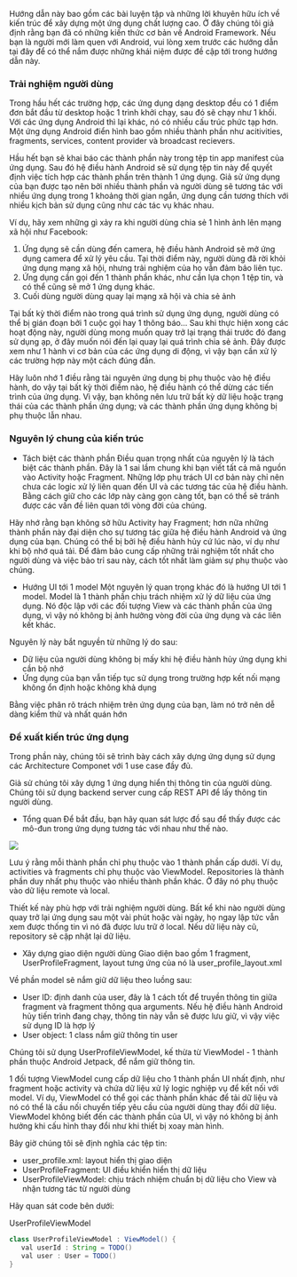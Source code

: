 Hướng dẫn này bao gồm các bài luyện tập và những lời khuyên hữu ích về kiến trúc để xây dựng một ứng dụng chất lượng cao. Ở đây chúng tôi giả định rằng bạn đã có những 
kiến thức cơ bản về Android Framework. Nếu bạn là người mới làm quen với Android, vui lòng xem trước các hướng dẫn tại đây để có thể nắm được những khái niệm được đề cập tới
trong hướng dẫn này.

### Trải nghiệm người dùng
Trong hầu hết các trường hợp, các ứng dụng dạng desktop đều có 1 điểm đơn bắt đầu từ desktop hoặc 1 trình khởi chạy, sau đó sẽ chạy như 1 khối. Với các ứng dụng Android thì lại
khác, nó có nhiều cấu trúc phức tạp hơn. Một ứng dụng Android điển hình bao gồm nhiều thành phần như acitivities, fragments, services, content provider và broadcast recievers.

Hầu hết bạn sẽ khai báo các thành phần này trong tệp tin app manifest của ứng dụng. Sau đó hệ điều hành Android sẽ sử dụng tệp tin này để quyết định việc tích hợp các thành phần
trên thành 1 ứng dụng. Giả sử ứng dụng của bạn được tạo nên bởi nhiều thành phần và người dùng sẽ tương tác với nhiều ứng dụng trong 1 khoảng thời gian ngắn, ứng dụng cần tương
thích với nhiều kịch bản sử dụng cũng như các tác vụ khác nhau.

Ví dụ, hãy xem những gì xảy ra khi người dùng chia sẻ 1 hình ảnh lên mạng xã hội như Facebook:
1. Ứng dụng sẽ cần dùng đến camera, hệ điều hành Android sẽ mở ứng dụng camera để xử lý yêu cầu. Tại thời điểm này, người dùng đã rời khỏi ứng dụng mạng xã hội, nhưng trải nghiệm của họ vẫn
đảm bảo liên tục.
2. Ứng dụng cần gọi đến 1 thành phần khác, như cần lựa chọn 1 tệp tin, và có thể cũng sẽ mở 1 ứng dụng khác.
3. Cuối dùng người dùng quay lại mạng xã hội và chia sẻ ảnh

Tại bất kỳ thời điểm nào trong quá trình sử dụng ứng dụng, người dùng có thể bị gián đoạn bởi 1 cuộc gọi hay 1 thông báo... Sau khi thực hiện xong các hoạt động này, người dùng
mong muốn quay trở lại trạng thái trước đó đang sử dụng ạp, ở đây muốn nói đến lại quay lại quá trình chia sẻ ảnh. Đây được xem như 1 hành vi cơ bản của các ứng dụng di động, vì
vậy bạn cần xử lý các trường hợp này một cách đúng đắn.

Hãy luôn nhớ 1 điều rằng tài nguyên ứng dụng bị phụ thuộc vào hệ điều hành, do vậy tại bất kỳ thời điểm nào, hệ điều hành có thể dừng các tiến trình của ứng dụng. Vì vậy, bạn không
nên lưu trữ bất kỳ dữ liệu hoặc trạng thái của các thành phần ứng dụng; và các thành phần ứng dụng không bị phụ thuộc lẫn nhau.

### Nguyên lý chung của kiến trúc

* Tách biệt các thành phần
Điều quan trọng nhất của nguyên lý là tách biệt các thành phần. Đây là 1 sai lầm chung khi bạn viết tất cả mã nguồn vào Activity hoặc Fragment. Những lớp phụ trách UI cơ bản này
chỉ nên chưa các logic xử lý liên quan đến UI và các tương tác của hệ điều hành. Bằng cách giữ cho các lớp này càng gọn càng tốt, bạn có thể sẽ tránh được các vấn đề liên quan
tới vòng đời của chúng.

Hãy nhớ rằng bạn không sở hữu Activity hay Fragment; hơn nữa những thành phần này đại diện cho sự tương tác giữa hệ điều hành Android và ứng dụng của bạn. Chúng có thể bị bởi hệ
điều hành hủy cứ lúc nào, ví dụ như khi bộ nhớ quá tải. Để đảm bảo cung cấp những trải nghiệm tốt nhất cho người dùng và việc bảo trỉ sau này, cách tốt nhất làm giảm sự phụ thuộc
vào chúng.

* Hướng UI tới 1 model
Một nguyên lý quan trọng khác đó là hướng UI tới 1 model. Model là 1 thành phần chịu trách nhiệm xử lý dữ liệu của ứng dụng. Nó độc lập với các đối tượng View và các thành phần
của ứng dụng, vì vậy nó không bị ảnh hưởng vòng đời của ứng dụng và các liên kết khác.

Nguyên lý này bắt nguyền từ những lý do sau:
- Dữ liệu của người dùng không bị mấy khi hệ điều hành hủy ứng dụng khi cần bộ nhớ
- Ứng dụng của bạn vẫn tiếp tục sử dụng trong trường hợp kết nối mạng không ổn định hoặc không khả dụng

Bằng việc phân rõ trách nhiệm trên ứng dụng của bạn, làm nó trở nên dễ dàng kiểm thử và nhất quán hớn

### Đề xuất kiến trúc ứng dụng
Trong phần này, chúng tôi sẽ trình bày cách xây dựng ứng dụng sử dụng các Architecture Componet với 1 use case đầy đủ.

Giả sử chúng tôi xây dựng 1 ứng dụng hiển thị thông tin của người dùng. Chúng tôi sử dụng backend server cung cấp REST API để lấy thông tin người dùng.

* Tổng quan
Để bắt đầu, bạn hãy quan sát lược đồ sau để thấy được các mô-đun trong ứng dụng tương tác với nhau như thế nào.

![](https://developer.android.com/topic/libraries/architecture/images/final-architecture.png)

Lưu ý rằng mỗi thành phần chỉ phụ thuộc vào 1 thành phần cấp dưới. Ví dụ, activities và fragments chỉ phụ thuộc vào ViewModel. Repositories là thành phần duy nhất phụ thuộc vào nhiều thành phần khác. Ở đây nó phụ thuộc vào dữ liệu remote và local.

Thiết kế này phù hợp với trải nghiệm người dùng. Bất kể khi nào người dùng quay trở lại ứng dụng sau một vài phút hoặc vài ngày, họ ngay lập tức vẫn xem được thống tin vì nó đã được lưu trữ ở local. Nếu dữ liệu này cũ, repository sẽ cập nhật lại dữ liệu.

* Xây dựng giao diện người dùng
Giao diện bao gồm 1 fragment, UserProfileFragment, layout tưng ứng của nó là user_profile_layout.xml

Về phần model sẽ nắm giữ dữ liệu theo luồng sau:
- User ID: định danh của user, đây là 1 cách tốt để truyền thông tin giữa fragment và fragment thông qua arguments. Nếu hệ điều hành Android hủy tiến trình đang chạy, thông tin
này vẫn sẽ được lưu giữ, vì vậy việc sử dụng ID là hợp lý
- User object: 1 class nắm giữ thông tin user

Chúng tôi sử dụng UserProfileViewModel, kế thừa từ ViewModel - 1 thành phần thuộc Android Jetpack, để nắm giữ thông tin.

1 đối tượng ViewModel cung cấp dữ liệu cho 1 thành phần UI nhất định, như fragment hoặc activity và chứa dữ liệu xử lý logic nghiệp vụ để kết nối với model. Ví dụ, ViewModel có
thể gọi các thành phần khác để tải dữ liệu và nó có thể là cầu nối chuyển tiếp yêu cầu của người dùng thay đổi dữ liệu. ViewModel không biết đến các thành phần của UI, vì vậy
nó không bị ảnh hưởng khi cấu hình thay đổi như khi thiết bị xoay màn hình.

Bây giờ chúng tôi sẽ định nghĩa các tệp tin:
- user_profile.xml: layout hiển thị giao diện
- UserProfileFragment: UI điều khiển hiển thị dữ liệu
- UserProfileViewModel: chịu trách nhiệm chuẩn bị dữ liệu cho View và nhận tương tác từ người dùng

Hãy quan sát code bên dưới:

UserProfileViewModel
```java
class UserProfileViewModel : ViewModel() {
   val userId : String = TODO()
   val user : User = TODO()
}
```

